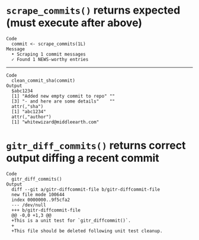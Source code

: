 # `scrape_commits()` returns expected (must execute after above)

    Code
      commit <- scrape_commits(1L)
    Message
      • Scraping 1 commit messages
      ✓ Found 1 NEWS-worthy entries

---

    Code
      clean_commit_sha(commit)
    Output
      $abc1234
      [1] "Added new empty commit to repo" ""                              
      [3] "- and here are some details"    ""                              
      attr(,"sha")
      [1] "abc1234"
      attr(,"author")
      [1] "whitewizard@middleearth.com"
      

# `gitr_diff_commits()` returns correct output diffing a recent commit

    Code
      gitr_diff_commits()
    Output
      diff --git a/gitr-diffcommit-file b/gitr-diffcommit-file
      new file mode 100644
      index 0000000..9f5cfa2
      --- /dev/null
      +++ b/gitr-diffcommit-file
      @@ -0,0 +1,3 @@
      +This is a unit test for `gitr_diffcommit()`.
      +
      +This file should be deleted following unit test cleanup.

